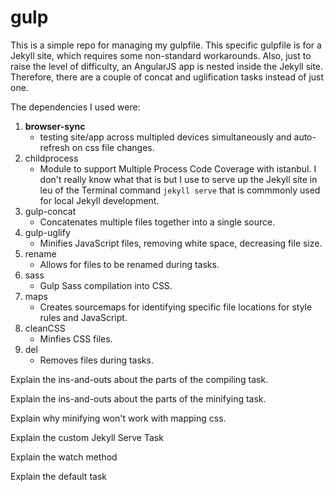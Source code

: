 # gulp
This is a simple repo for managing my gulpfile. This specific gulpfile is for a Jekyll site, which requires some non-standard workarounds. Also, just to raise the level of difficulty, an AngularJS app is nested inside the Jekyll site. Therefore, there are a couple of concat and uglification tasks instead of just one.

The dependencies I used were:
  1. **browser-sync**
     - testing site/app across multipled devices simultaneously and auto-refresh on css file changes.
  2. childprocess
     - Module to support Multiple Process Code Coverage with istanbul. I don't really know what that is but I use to serve up        the Jekyll site in leu of the Terminal command `jekyll serve` that is commmonly used for local Jekyll development.
  3. gulp-concat
     - Concatenates multiple files together into a single source.
  4. gulp-uglify
     - Minifies JavaScript files, removing white space, decreasing file size.
  5. rename
     - Allows for files to be renamed during tasks.
  6. sass
     - Gulp Sass compilation into CSS.
  7. maps
     - Creates sourcemaps for identifying specific file locations for style rules and JavaScript.
  8. cleanCSS
     - Minfies CSS files.
  9. del
     - Removes files during tasks.
    
Explain the ins-and-outs about the parts of the compiling task.

Explain the ins-and-outs about the parts of the minifying task.

Explain why minifying won't work with mapping css.
    
Explain the custom Jekyll Serve Task

Explain the watch method

Explain the default task
